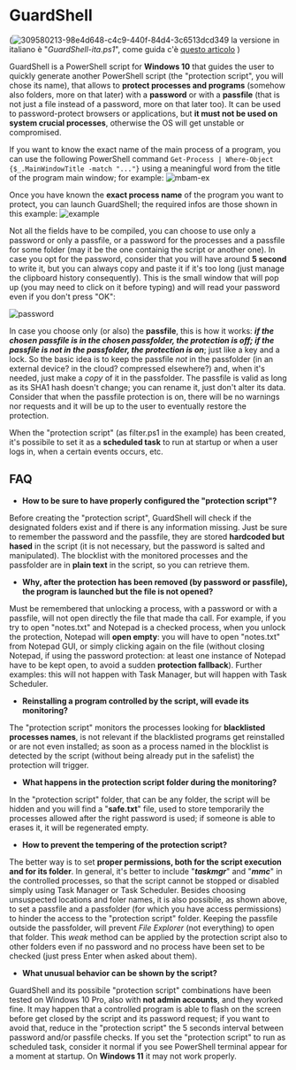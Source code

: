 # GuardShell
(![309580213-98e4d648-c4c9-440f-84d4-3c6513dcd349](https://github.com/Zigul1/GuardShell/assets/157254375/97a8a953-3e88-4cef-b120-b0e6c4aab129) la versione in italiano è "*GuardShell-ita.ps1*", come guida c'è [questo articolo](https://turbolab.it/sicurezza-13/guardshell-proteggere-programmi-password-passfile-4129) )

GuardShell is a PowerShell script for **Windows 10** that guides the user to quickly generate another PowerShell script (the "protection script", you will chose its name), that allows to **protect processes and programs** (somehow also folders, more on that later) with a **password** or with a **passfile** (that is not just a file instead of a password, more on that later too). It can be used to password-protect browsers or applications, but **it must not be used on system crucial processes**, otherwise the OS will get unstable or compromised.

If you want to know the exact name of the main process of a program, you can use the following PowerShell command `Get-Process | Where-Object {$_.MainWindowTitle -match "..."}` using a meaningful word from the title of the program main window; for example:
![mbam-ex](https://github.com/Zigul1/GuardShell/assets/157254375/43c66e54-6cd1-43b8-a6fa-f78cfa8fe7c7)
 
Once you have known the **exact process name** of the program you want to protect, you can launch GuardShell; the required infos are those shown in this example:
![example](https://github.com/Zigul1/GuardShell/assets/157254375/ffbe8153-4c58-4c45-b3b3-859ee05133eb)

Not all the fields have to be compiled, you can choose to use only a password or only a passfile, or a password for the processes and a passfile for some folder (may it be the one containig the script or another one). In case you opt for the password, consider that you will have around **5 second** to write it, but you can always copy and paste it if it's too long (just manage the clipboard history consequently). This is the small window that will pop up (you may need to click on it before typing) and will read your password even if you don't press "OK":

![password](https://github.com/Zigul1/GuardShell/assets/157254375/d313f7ca-40a6-44b7-bdae-f958056b14b3)

In case you choose only (or also) the **passfile**, this is how it works: ***if the chosen passfile is in the chosen passfolder, the protection is off; if the passfile is not in the passfolder, the protection is on***; just like a key and a lock. So the basic idea is to keep the passfile *not* in the passfolder (in an external device? in the cloud? compressed elsewhere?) and, when it's needed, just make a *copy* of it in the passfolder. The passfile is valid as long as its SHA1 hash doesn't change; you can rename it, just don't alter its data. Consider that when the passfile protection is on, there will be no warnings nor requests and it will be up to the user to eventually restore the protection.

When the "protection script" (as filter.ps1 in the example) has been created, it's possibile to set it as a **scheduled task** to run at startup or when a user logs in, when a certain events occurs, etc.


## FAQ

+ **How to be sure to have properly configured the "protection script"?**

Before creating the "protection script", GuardShell will check if the designated folders exist and if there is any information missing. Just be sure to remember the password and the passfile, they are stored **hardcoded but hased** in the script (it is not necessary, but the password is salted and manipulated). The blocklist with the monitored processes and the passfolder are in **plain text** in the script, so you can retrieve them.

+ **Why, after the protection has been removed (by password or passfile), the program is launched but the file is not opened?**

Must be remembered that unlocking a process, with a password or with a passfile, will not open directly the file that made tha call. For example, if you try to open "notes.txt" and Notepad is a checked process, when you unlock the protection, Notepad will **open empty**: you will have to open "notes.txt" from Notepad GUI, or simply clicking again on the file (without closing Notepad, if using the password protection: at least one instance of Notepad have to be kept open, to avoid a sudden **protection fallback**). Further examples: this will not happen with Task Manager, but will happen with Task Scheduler.

+ **Reinstalling a program controlled by the script, will evade its monitoring?**

The "protection script" monitors the processes looking for **blacklisted processes names**, is not relevant if the blacklisted programs get reinstalled or are not even installed; as soon as a process named in the blocklist is detected by the script (without being already put in the safelist) the protection will trigger.

+ **What happens in the protection script folder during the monitoring?**

In the "protection script" folder, that can be any folder, the script will be hidden and you will find a "**safe.txt**" file, used to store temporarily the processes allowed after the right password is used; if someone is able to erases it, it will be regenerated empty.

+ **How to prevent the tempering of the protection script?**

The better way is to set **proper permissions, both for the script execution and for its folder**. In general, it's better to include "***taskmgr***" and "***mmc***" in the controlled processes, so that the script cannot be stopped or disabled simply using Task Manager or Task Scheduler. Besides choosing unsuspected locations and foler names, it is also possibile, as shown above, to set a passfile and a passfolder (for which you have access permissions) to hinder the access to the "protection script" folder. Keeping the passfile outside the passfolder, will prevent *File Explorer* (not everything) to open that folder. This *weak* method can be applied by the protection script also to other folders even if no password and no process have been set to be checked (just press Enter when asked about them).

+ **What unusual behavior can be shown by the script?**

GuardShell and its possibile "protection script" combinations have been tested on Windows 10 Pro, also with **not admin accounts**, and they worked fine. It may happen that a controlled program is able to flash on the screen before get closed by the script and its password request; if you want to avoid that, reduce in the "protection script" the 5 seconds interval between password and/or passfile checks. If you set the "protection script" to run as scheduled task, consider it normal if you see PowerShell terminal appear for a moment at startup. On **Windows 11** it may not work properly.
